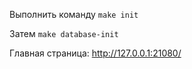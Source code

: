 Выполнить команду `make init`

Затем `make database-init`

Главная страница: http://127.0.0.1:21080/
